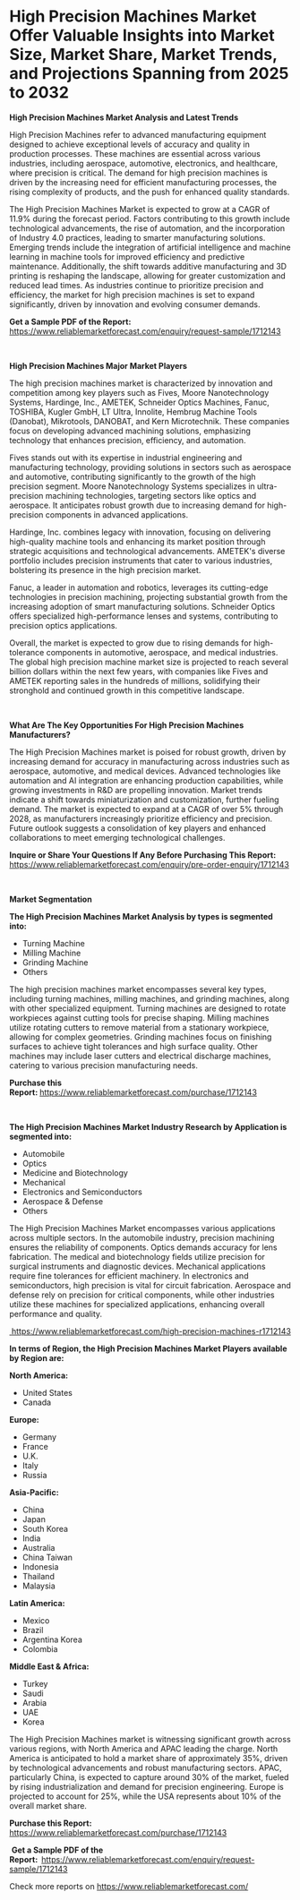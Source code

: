 <p><h1>High Precision Machines Market Offer Valuable Insights into Market Size, Market Share, Market Trends, and Projections Spanning from 2025 to 2032</h1></p><p><strong>High Precision Machines Market Analysis and Latest Trends</strong></p>
<p><p>High Precision Machines refer to advanced manufacturing equipment designed to achieve exceptional levels of accuracy and quality in production processes. These machines are essential across various industries, including aerospace, automotive, electronics, and healthcare, where precision is critical. The demand for high precision machines is driven by the increasing need for efficient manufacturing processes, the rising complexity of products, and the push for enhanced quality standards.</p><p>The High Precision Machines Market is expected to grow at a CAGR of 11.9% during the forecast period. Factors contributing to this growth include technological advancements, the rise of automation, and the incorporation of Industry 4.0 practices, leading to smarter manufacturing solutions. Emerging trends include the integration of artificial intelligence and machine learning in machine tools for improved efficiency and predictive maintenance. Additionally, the shift towards additive manufacturing and 3D printing is reshaping the landscape, allowing for greater customization and reduced lead times. As industries continue to prioritize precision and efficiency, the market for high precision machines is set to expand significantly, driven by innovation and evolving consumer demands.</p></p>
<p><strong>Get a Sample PDF of the Report:&nbsp;</strong> <a href="https://www.reliablemarketforecast.com/enquiry/request-sample/1712143?utm_campaign=3049&utm_medium=2&utm_source=Github&utm_content=ia&utm_term=10042025&utm_id=high-precision-machines">https://www.reliablemarketforecast.com/enquiry/request-sample/1712143</a></p>
<p>&nbsp;</p>
<p><strong>High Precision Machines Major Market Players</strong></p>
<p><p>The high precision machines market is characterized by innovation and competition among key players such as Fives, Moore Nanotechnology Systems, Hardinge, Inc., AMETEK, Schneider Optics Machines, Fanuc, TOSHIBA, Kugler GmbH, LT Ultra, Innolite, Hembrug Machine Tools (Danobat), Mikrotools, DANOBAT, and Kern Microtechnik. These companies focus on developing advanced machining solutions, emphasizing technology that enhances precision, efficiency, and automation.</p><p>Fives stands out with its expertise in industrial engineering and manufacturing technology, providing solutions in sectors such as aerospace and automotive, contributing significantly to the growth of the high precision segment. Moore Nanotechnology Systems specializes in ultra-precision machining technologies, targeting sectors like optics and aerospace. It anticipates robust growth due to increasing demand for high-precision components in advanced applications.</p><p>Hardinge, Inc. combines legacy with innovation, focusing on delivering high-quality machine tools and enhancing its market position through strategic acquisitions and technological advancements. AMETEK's diverse portfolio includes precision instruments that cater to various industries, bolstering its presence in the high precision market.</p><p>Fanuc, a leader in automation and robotics, leverages its cutting-edge technologies in precision machining, projecting substantial growth from the increasing adoption of smart manufacturing solutions. Schneider Optics offers specialized high-performance lenses and systems, contributing to precision optics applications.</p><p>Overall, the market is expected to grow due to rising demands for high-tolerance components in automotive, aerospace, and medical industries. The global high precision machine market size is projected to reach several billion dollars within the next few years, with companies like Fives and AMETEK reporting sales in the hundreds of millions, solidifying their stronghold and continued growth in this competitive landscape.</p></p>
<p>&nbsp;</p>
<p><strong>What Are The Key Opportunities For High Precision Machines Manufacturers?</strong></p>
<p><p>The High Precision Machines market is poised for robust growth, driven by increasing demand for accuracy in manufacturing across industries such as aerospace, automotive, and medical devices. Advanced technologies like automation and AI integration are enhancing production capabilities, while growing investments in R&D are propelling innovation. Market trends indicate a shift towards miniaturization and customization, further fueling demand. The market is expected to expand at a CAGR of over 5% through 2028, as manufacturers increasingly prioritize efficiency and precision. Future outlook suggests a consolidation of key players and enhanced collaborations to meet emerging technological challenges.</p></p>
<p><strong>Inquire or Share Your Questions If Any Before Purchasing This Report:</strong> <a href="https://www.reliablemarketforecast.com/enquiry/pre-order-enquiry/1712143?utm_campaign=3049&utm_medium=2&utm_source=Github&utm_content=ia&utm_term=10042025&utm_id=high-precision-machines">https://www.reliablemarketforecast.com/enquiry/pre-order-enquiry/1712143</a></p>
<p>&nbsp;</p>
<p><strong>Market Segmentation</strong></p>
<p><strong>The High Precision Machines Market Analysis by types is segmented into:</strong></p>
<p><ul><li>Turning Machine</li><li>Milling Machine</li><li>Grinding Machine</li><li>Others</li></ul></p>
<p><p>The high precision machines market encompasses several key types, including turning machines, milling machines, and grinding machines, along with other specialized equipment. Turning machines are designed to rotate workpieces against cutting tools for precise shaping. Milling machines utilize rotating cutters to remove material from a stationary workpiece, allowing for complex geometries. Grinding machines focus on finishing surfaces to achieve tight tolerances and high surface quality. Other machines may include laser cutters and electrical discharge machines, catering to various precision manufacturing needs.</p></p>
<p><strong>Purchase this Report:&nbsp;</strong><a href="https://www.reliablemarketforecast.com/purchase/1712143?utm_campaign=3049&utm_medium=2&utm_source=Github&utm_content=ia&utm_term=10042025&utm_id=high-precision-machines">https://www.reliablemarketforecast.com/purchase/1712143</a></p>
<p>&nbsp;</p>
<p><strong>The High Precision Machines Market Industry Research by Application is segmented into:</strong></p>
<p><ul><li>Automobile</li><li>Optics</li><li>Medicine and Biotechnology</li><li>Mechanical</li><li>Electronics and Semiconductors</li><li>Aerospace & Defense</li><li>Others</li></ul></p>
<p><p>The High Precision Machines Market encompasses various applications across multiple sectors. In the automobile industry, precision machining ensures the reliability of components. Optics demands accuracy for lens fabrication. The medical and biotechnology fields utilize precision for surgical instruments and diagnostic devices. Mechanical applications require fine tolerances for efficient machinery. In electronics and semiconductors, high precision is vital for circuit fabrication. Aerospace and defense rely on precision for critical components, while other industries utilize these machines for specialized applications, enhancing overall performance and quality.</p></p>
<p><a href="https://www.reliablemarketforecast.com/high-precision-machines-r1712143?utm_campaign=3049&utm_medium=2&utm_source=Github&utm_content=ia&utm_term=10042025&utm_id=high-precision-machines">&nbsp;https://www.reliablemarketforecast.com/high-precision-machines-r1712143</a></p>
<p><strong>In terms of Region, the High Precision Machines Market Players available by Region are:</strong></p>
<p>
    <p> <strong> North America: </strong>
        <ul>
            <li>United States</li>
            <li>Canada</li>
        </ul>
        </p> 
    <p> <strong> Europe: </strong>
        <ul>
            <li>Germany</li>
            <li>France</li>
            <li>U.K.</li>
            <li>Italy</li>
            <li>Russia</li>
        </ul>
        </p> 
    <p> <strong> Asia-Pacific: </strong>
        <ul>
            <li>China</li>
            <li>Japan</li>
            <li>South Korea</li>
            <li>India</li>
            <li>Australia</li>
            <li>China Taiwan</li>
            <li>Indonesia</li>
            <li>Thailand</li>
            <li>Malaysia</li>
        </ul>
        </p> 
    <p> <strong> Latin America: </strong>
        <ul>
            <li>Mexico</li>
            <li>Brazil</li>
            <li>Argentina Korea</li>
            <li>Colombia</li>
        </ul>
        </p> 
    <p> <strong> Middle East & Africa: </strong>
        <ul>
            <li>Turkey</li>
            <li>Saudi</li>
            <li>Arabia</li>
            <li>UAE</li>
            <li>Korea</li>
        </ul>
    </p>
    </p>
<p><p>The High Precision Machines market is witnessing significant growth across various regions, with North America and APAC leading the charge. North America is anticipated to hold a market share of approximately 35%, driven by technological advancements and robust manufacturing sectors. APAC, particularly China, is expected to capture around 30% of the market, fueled by rising industrialization and demand for precision engineering. Europe is projected to account for 25%, while the USA represents about 10% of the overall market share.</p></p>
<p><strong>Purchase this Report: </strong><a href="https://www.reliablemarketforecast.com/purchase/1712143?utm_campaign=3049&utm_medium=2&utm_source=Github&utm_content=ia&utm_term=10042025&utm_id=high-precision-machines">https://www.reliablemarketforecast.com/purchase/1712143</a></p>
<p>&nbsp;<strong>Get a Sample PDF of the Report:&nbsp;&nbsp;</strong><a href="https://www.reliablemarketforecast.com/enquiry/request-sample/1712143?utm_campaign=3049&utm_medium=2&utm_source=Github&utm_content=ia&utm_term=10042025&utm_id=high-precision-machines">https://www.reliablemarketforecast.com/enquiry/request-sample/1712143</a></p>
<p><strong></strong></p>
<p>Check more reports on <a href="https://www.reliablemarketforecast.com/?utm_campaign=3049&utm_medium=2&utm_source=Github&utm_content=ia&utm_term=10042025&utm_id=high-precision-machines">https://www.reliablemarketforecast.com/</a></p>